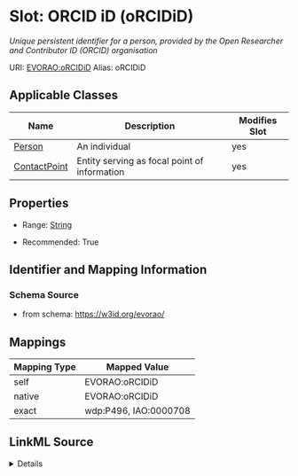 

# Slot: ORCID iD (oRCIDiD) 


_Unique persistent identifier for a person, provided by the Open Researcher and Contributor ID (ORCID) organisation_





URI: [EVORAO:oRCIDiD](https://w3id.org/evorao/oRCIDiD)
Alias: oRCIDiD

<!-- no inheritance hierarchy -->





## Applicable Classes

| Name | Description | Modifies Slot |
| --- | --- | --- |
| [Person](Person.md) | An individual |  yes  |
| [ContactPoint](ContactPoint.md) | Entity serving as focal point of information |  yes  |







## Properties

* Range: [String](String.md)

* Recommended: True





## Identifier and Mapping Information







### Schema Source


* from schema: https://w3id.org/evorao/




## Mappings

| Mapping Type | Mapped Value |
| ---  | ---  |
| self | EVORAO:oRCIDiD |
| native | EVORAO:oRCIDiD |
| exact | wdp:P496, IAO:0000708 |




## LinkML Source

<details>
```yaml
name: oRCIDiD
description: Unique persistent identifier for a person, provided by the Open Researcher
  and Contributor ID (ORCID) organisation
title: ORCID iD
from_schema: https://w3id.org/evorao/
exact_mappings:
- wdp:P496
- IAO:0000708
rank: 1000
alias: oRCIDiD
domain_of:
- Person
- ContactPoint
range: string
required: false
recommended: true
multivalued: false

```
</details>